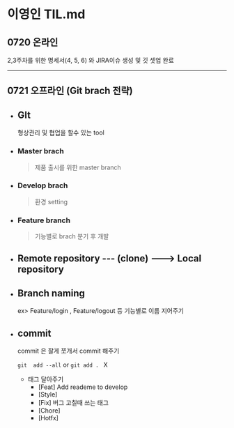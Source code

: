 # 이영인 TIL.md



## 0720 온라인

2,3주차를 위한 명세서(4, 5, 6) 와 JIRA이슈 생성 및 깃 셋업 완료

---



## 0721 오프라인 (Git brach 전략)


- ## GIt 

  형상관리 및 협업을 할수 있는 tool

- ### Master brach 

  > 제품 출시를 위한 master branch

  

- ### Develop brach

  > 환경 setting

  

- ### Feature branch

  > 기능별로 brach 분기 후 개발
  
  

- ## Remote repository  --- (clone) ---> Local repository

- ## Branch naming

  ex> Feature/login , Feature/logout 등 기능별로 이름 지어주기

- ## commit

  commit 은 잘게 쪼개서 commit 해주기

  `git  add --all` or `git add . ` X

  - 태그 달아주기
    - [Feat] Add reademe to develop
    - [Style]
    - [Fix] 버그 고칠때 쓰는 태그
    - [Chore] 
    - [Hotfx]

  
